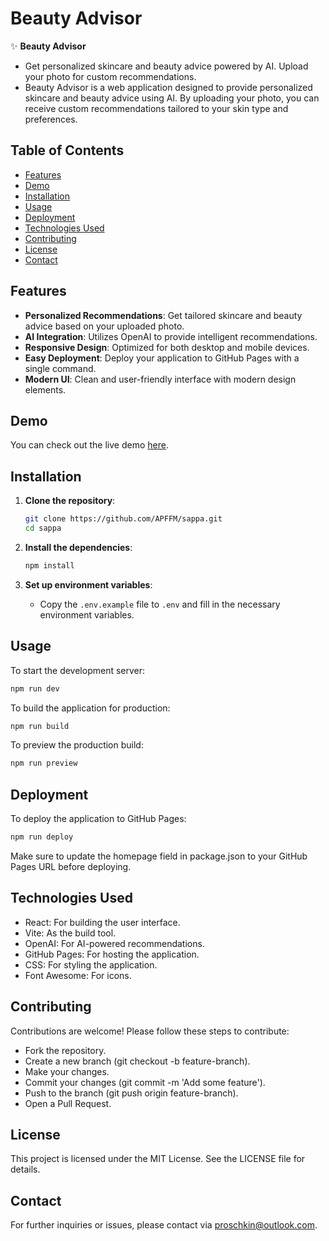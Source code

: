 # Beauty Advisor

✨ **Beauty Advisor**

- Get personalized skincare and beauty advice powered by AI. Upload your photo for custom recommendations.
- Beauty Advisor is a web application designed to provide personalized skincare and beauty advice using AI. By uploading your photo, you can receive custom recommendations tailored to your skin type and preferences.

## Table of Contents

- [Features](#features)
- [Demo](#demo)
- [Installation](#installation)
- [Usage](#usage)
- [Deployment](#deployment)
- [Technologies Used](#technologies-used)
- [Contributing](#contributing)
- [License](#license)
- [Contact](#contact)

## Features

- **Personalized Recommendations**: Get tailored skincare and beauty advice based on your uploaded photo.
- **AI Integration**: Utilizes OpenAI to provide intelligent recommendations.
- **Responsive Design**: Optimized for both desktop and mobile devices.
- **Easy Deployment**: Deploy your application to GitHub Pages with a single command.
- **Modern UI**: Clean and user-friendly interface with modern design elements.

## Demo

You can check out the live demo [here](https://APFFM.github.io/sappa).

## Installation

1. **Clone the repository**:
    ```sh
    git clone https://github.com/APFFM/sappa.git
    cd sappa
    ```

2. **Install the dependencies**:
    ```sh
    npm install
    ```

3. **Set up environment variables**:
    - Copy the `.env.example` file to `.env` and fill in the necessary environment variables.

## Usage

To start the development server:
```sh
npm run dev
```
To build the application for production:

```sh
npm run build
```
To preview the production build:

```sh
npm run preview
```
## Deployment
To deploy the application to GitHub Pages:

```sh
npm run deploy
```
Make sure to update the homepage field in package.json to your GitHub Pages URL before deploying.

## Technologies Used
- React: For building the user interface.
- Vite: As the build tool.
- OpenAI: For AI-powered recommendations.
- GitHub Pages: For hosting the application.
- CSS: For styling the application.
- Font Awesome: For icons.

## Contributing
Contributions are welcome! Please follow these steps to contribute:

- Fork the repository.
- Create a new branch (git checkout -b feature-branch).
- Make your changes.
- Commit your changes (git commit -m 'Add some feature').
- Push to the branch (git push origin feature-branch).
- Open a Pull Request.

## License
This project is licensed under the MIT License. See the LICENSE file for details.

## Contact
For further inquiries or issues, please contact via proschkin@outlook.com.
